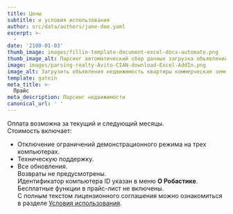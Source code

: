 ```yaml
---
title: Цены
subtitle: и условия использования
author: src/data/authors/jane-doe.yaml
excerpt: >-
  -
date: '2100-01-03'
thumb_image: images/fillin-template-document-excel-docx-automate.png
thumb_image_alt: Парсинг автоматический сбор данных загрузка объявлений Авито ЦИАН недвижимость
image: images/parsing-realty-Avito-CIAN-download-Excel-AddIn.png
image_alt: Загрузить объявления недвижимость квартиры коммерческая земельные участки с Авито и ЦИАН
template: gatein
meta_title: >-
  Прайс
meta_description: Парсинг недвижимости
canonical_url: ' '
---
```

Оплата возможна за текущий и следующий месяцы.  
Cтоимость включает:
- Отключение ограничений демонстрационного режима на трех компьютерах.
- Техническую поддержку.
- Все обновления.  
Возвраты не предусмотрены.  
Идентификатор компьютера ID указан в меню **О Робастике**.  
Бесплатные функции в прайс-лист не включены.  
С полным текстом лицензионного соглашения можно ознакомиться в разделе [Условия использования](https://robastik.ru/terms-of-service).
